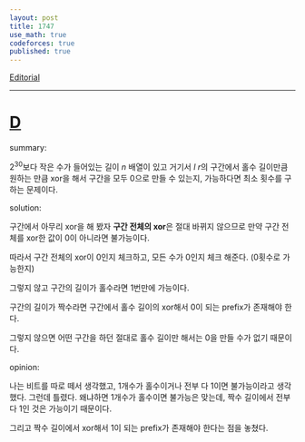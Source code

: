 ```yaml
---
layout: post
title: 1747
use_math: true
codeforces: true
published: true
---
```

[Editorial]( https://codeforces.com/blog/entry/108782)

---
# [D](https://codeforces.com/contest/1747/problem/D)

summary:


$2^{30}$보다 작은 수가 들어있는 길이 $n$ 배열이 있고 거기서 $l~r$의 구간에서 홀수 길이만큼 원하는 만큼 xor을 해서 구간을 모두 0으로 만들 수 있는지, 가능하다면 최소 횟수를 구하는 문제이다. 

solution:

구간에서 아무리 xor을 해 봤자 **구간 전체의 xor**은 절대 바뀌지 않으므로 만약 구간 전체를 xor한 값이 0이 아니라면 불가능이다.

따라서 구간 전체의 xor이 0인지 체크하고, 모든 수가 0인지 체크 해준다. (0횟수로 가능한지)

그렇지 않고 구간의 길이가 홀수라면 1번만에 가능이다. 

구간의 길이가 짝수라면 구간에서 홀수 길이의 xor해서 0이 되는 prefix가 존재해야 한다.

그렇지 않으면 어떤 구간을 하던 절대로 홀수 길이만 해서는 0을 만들 수가 없기 때문이다. 

opinion:

나는 비트를 따로 떼서 생각했고, 1개수가 홀수이거나 전부 다 1이면 불가능이라고 생각했다. 
그런데 틀렸다. 왜냐하면 1개수가 홀수이면 불가능은 맞는데, 
짝수 길이에서 전부 다 1인 것은 가능이기 때문이다. 

그리고 짝수 길이에서 xor해서 1이 되는 prefix가 존재해야 한다는 점을 놓쳤다.



